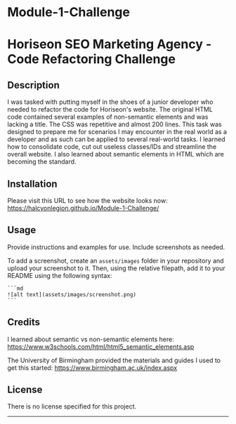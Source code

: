 # Module-1-Challenge

# Horiseon SEO Marketing Agency - Code Refactoring Challenge

## Description

I was tasked with putting myself in the shoes of a junior developer who needed to refactor the code for Horiseon's website.
The original HTML code contained several examples of non-semantic elements and was lacking a title. The CSS was repetitive and almost 200 lines.
This task was designed to prepare me for scenarios I may encounter in the real world as a developer and as such can be applied to several real-world tasks.
I learned how to consolidate code, cut out useless classes/IDs and streamline the overall website. I also learned about semantic elements in HTML which are becoming the standard.

## Installation

Please visit this URL to see how the website looks now: https://halcyonlegion.github.io/Module-1-Challenge/

## Usage

Provide instructions and examples for use. Include screenshots as needed.

To add a screenshot, create an `assets/images` folder in your repository and upload your screenshot to it. Then, using the relative filepath, add it to your README using the following syntax:

    ```md
    ![alt text](assets/images/screenshot.png)
    ```

## Credits

I learned about semantic vs non-semantic elements here: https://www.w3schools.com/html/html5_semantic_elements.asp

The University of Birmingham provided the materials and guides I used to get this started: https://www.birmingham.ac.uk/index.aspx 

## License

There is no license specified for this project.

---
